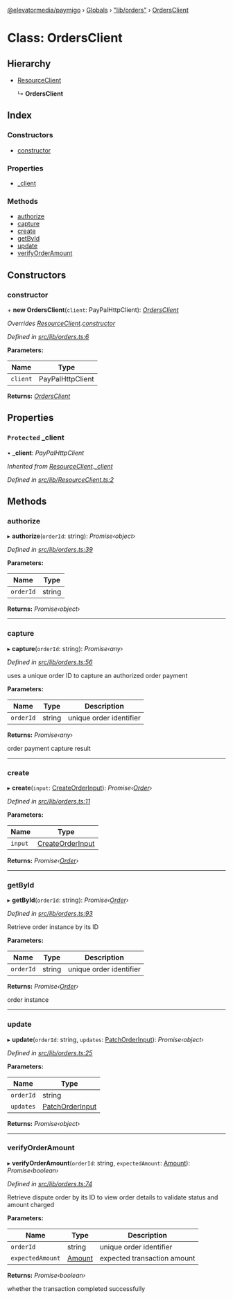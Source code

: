 [@elevatormedia/paymigo](../README.md) › [Globals](../globals.md) › ["lib/orders"](../modules/_lib_orders_.md) › [OrdersClient](_lib_orders_.ordersclient.md)

# Class: OrdersClient

## Hierarchy

-   [ResourceClient](_lib_resourceclient_.resourceclient.md)

    ↳ **OrdersClient**

## Index

### Constructors

-   [constructor](_lib_orders_.ordersclient.md#constructor)

### Properties

-   [\_client](_lib_orders_.ordersclient.md#protected-_client)

### Methods

-   [authorize](_lib_orders_.ordersclient.md#authorize)
-   [capture](_lib_orders_.ordersclient.md#capture)
-   [create](_lib_orders_.ordersclient.md#create)
-   [getById](_lib_orders_.ordersclient.md#getbyid)
-   [update](_lib_orders_.ordersclient.md#update)
-   [verifyOrderAmount](_lib_orders_.ordersclient.md#verifyorderamount)

## Constructors

### constructor

\+ **new OrdersClient**(`client`: PayPalHttpClient): _[OrdersClient](_lib_orders_.ordersclient.md)_

_Overrides [ResourceClient](_lib_resourceclient_.resourceclient.md).[constructor](_lib_resourceclient_.resourceclient.md#constructor)_

_Defined in [src/lib/orders.ts:6](https://github.com/ELEVATORmedia/paymigo/blob/ae92c39/src/lib/orders.ts#L6)_

**Parameters:**

| Name     | Type             |
| -------- | ---------------- |
| `client` | PayPalHttpClient |

**Returns:** _[OrdersClient](_lib_orders_.ordersclient.md)_

## Properties

### `Protected` \_client

• **\_client**: _PayPalHttpClient_

_Inherited from [ResourceClient](_lib_resourceclient_.resourceclient.md).[\_client](_lib_resourceclient_.resourceclient.md#protected-_client)_

_Defined in [src/lib/ResourceClient.ts:2](https://github.com/ELEVATORmedia/paymigo/blob/ae92c39/src/lib/ResourceClient.ts#L2)_

## Methods

### authorize

▸ **authorize**(`orderId`: string): _Promise‹object›_

_Defined in [src/lib/orders.ts:39](https://github.com/ELEVATORmedia/paymigo/blob/ae92c39/src/lib/orders.ts#L39)_

**Parameters:**

| Name      | Type   |
| --------- | ------ |
| `orderId` | string |

**Returns:** _Promise‹object›_

---

### capture

▸ **capture**(`orderId`: string): _Promise‹any›_

_Defined in [src/lib/orders.ts:56](https://github.com/ELEVATORmedia/paymigo/blob/ae92c39/src/lib/orders.ts#L56)_

uses a unique order ID to capture an authorized order payment

**Parameters:**

| Name      | Type   | Description             |
| --------- | ------ | ----------------------- |
| `orderId` | string | unique order identifier |

**Returns:** _Promise‹any›_

order payment capture result

---

### create

▸ **create**(`input`: [CreateOrderInput](../interfaces/_types_orders_.createorderinput.md)): _Promise‹[Order](../interfaces/_types_orders_.order.md)›_

_Defined in [src/lib/orders.ts:11](https://github.com/ELEVATORmedia/paymigo/blob/ae92c39/src/lib/orders.ts#L11)_

**Parameters:**

| Name    | Type                                                                 |
| ------- | -------------------------------------------------------------------- |
| `input` | [CreateOrderInput](../interfaces/_types_orders_.createorderinput.md) |

**Returns:** _Promise‹[Order](../interfaces/_types_orders_.order.md)›_

---

### getById

▸ **getById**(`orderId`: string): _Promise‹[Order](../interfaces/_types_orders_.order.md)›_

_Defined in [src/lib/orders.ts:93](https://github.com/ELEVATORmedia/paymigo/blob/ae92c39/src/lib/orders.ts#L93)_

Retrieve order instance by its ID

**Parameters:**

| Name      | Type   | Description             |
| --------- | ------ | ----------------------- |
| `orderId` | string | unique order identifier |

**Returns:** _Promise‹[Order](../interfaces/_types_orders_.order.md)›_

order instance

---

### update

▸ **update**(`orderId`: string, `updates`: [PatchOrderInput](../interfaces/_types_orders_.patchorderinput.md)): _Promise‹object›_

_Defined in [src/lib/orders.ts:25](https://github.com/ELEVATORmedia/paymigo/blob/ae92c39/src/lib/orders.ts#L25)_

**Parameters:**

| Name      | Type                                                               |
| --------- | ------------------------------------------------------------------ |
| `orderId` | string                                                             |
| `updates` | [PatchOrderInput](../interfaces/_types_orders_.patchorderinput.md) |

**Returns:** _Promise‹object›_

---

### verifyOrderAmount

▸ **verifyOrderAmount**(`orderId`: string, `expectedAmount`: [Amount](../interfaces/_types_common_.amount.md)): _Promise‹boolean›_

_Defined in [src/lib/orders.ts:74](https://github.com/ELEVATORmedia/paymigo/blob/ae92c39/src/lib/orders.ts#L74)_

Retrieve dispute order by its ID to view order details to validate status and amount charged

**Parameters:**

| Name             | Type                                             | Description                 |
| ---------------- | ------------------------------------------------ | --------------------------- |
| `orderId`        | string                                           | unique order identifier     |
| `expectedAmount` | [Amount](../interfaces/_types_common_.amount.md) | expected transaction amount |

**Returns:** _Promise‹boolean›_

whether the transaction completed successfully

